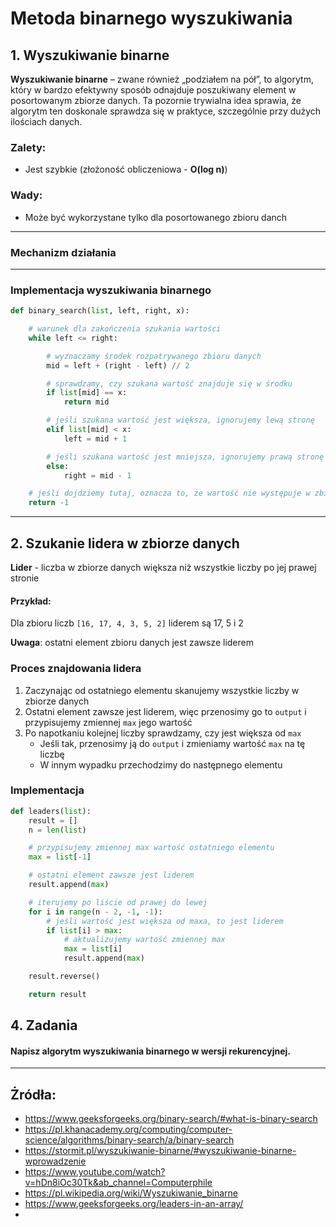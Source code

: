 # Metoda binarnego wyszukiwania
## 1. Wyszukiwanie binarne
**Wyszukiwanie binarne** – zwane również „podziałem na pół”, to algorytm, który w bardzo efektywny sposób odnajduje poszukiwany element w posortowanym zbiorze danych. Ta pozornie trywialna idea sprawia, że algorytm ten doskonale sprawdza się w praktyce, szczególnie przy dużych ilościach danych.
   
### **Zalety**:
- Jest szybkie (złożoność obliczeniowa - **O(log n)**)
  
### **Wady**:
- Może być wykorzystane tylko dla posortowanego zbioru danch
---
### Mechanizm działania

---

### Implementacja wyszukiwania binarnego
```python
def binary_search(list, left, right, x):

    # warunek dla zakończenia szukania wartości
    while left <= right:

        # wyznaczamy środek rozpatrywanego zbioru danych
        mid = left + (right - left) // 2

        # sprawdzamy, czy szukana wartość znajduje się w środku
        if list[mid] == x:
            return mid

        # jeśli szukana wartość jest większa, ignorujemy lewą stronę
        elif list[mid] < x:
            left = mid + 1

        # jeśli szukana wartość jest mniejsza, ignorujemy prawą stronę
        else:
            right = mid - 1

    # jeśli dojdziemy tutaj, oznacza to, że wartość nie występuje w zbiorze danych
    return -1
```
---

## 2. Szukanie lidera w zbiorze danych
**Lider** - liczba w zbiorze danych większa niż wszystkie liczby po jej prawej stronie

#### Przykład:
Dla zbioru liczb `[16, 17, 4, 3, 5, 2]` liderem są 17, 5 i 2

**Uwaga**: ostatni element zbioru danych jest zawsze liderem

### Proces znajdowania lidera
1. Zaczynając od ostatniego elementu skanujemy wszystkie liczby w zbiorze danych
2. Ostatni element zawsze jest liderem, więc przenosimy go to `output` i przypisujemy zmiennej `max` jego wartość
3. Po napotkaniu kolejnej liczby sprawdzamy, czy jest większa od `max`
   - Jeśli tak, przenosimy ją do `output` i zmieniamy wartość `max` na tę liczbę 
   - W innym wypadku przechodzimy do następnego elementu

### Implementacja
```python
def leaders(list):
    result = []
    n = len(list)

    # przypisujemy zmiennej max wartość ostatniego elementu
    max = list[-1]

    # ostatni element zawsze jest liderem
    result.append(max)

    # iterujemy po liście od prawej do lewej
    for i in range(n - 2, -1, -1):
        # jeśli wartość jest większa od maxa, to jest liderem
        if list[i] > max:
            # aktualizujemy wartość zmiennej max
            max = list[i]
            result.append(max)

    result.reverse()

    return result
```

## 4. Zadania ##
#### Napisz algorytm wyszukiwania binarnego w wersji rekurencyjnej.



---

## Żródła:
- https://www.geeksforgeeks.org/binary-search/#what-is-binary-search
- https://pl.khanacademy.org/computing/computer-science/algorithms/binary-search/a/binary-search
- https://stormit.pl/wyszukiwanie-binarne/#wyszukiwanie-binarne-wprowadzenie
- https://www.youtube.com/watch?v=hDn8iOc30Tk&ab_channel=Computerphile
- https://pl.wikipedia.org/wiki/Wyszukiwanie_binarne
- https://www.geeksforgeeks.org/leaders-in-an-array/
- 
